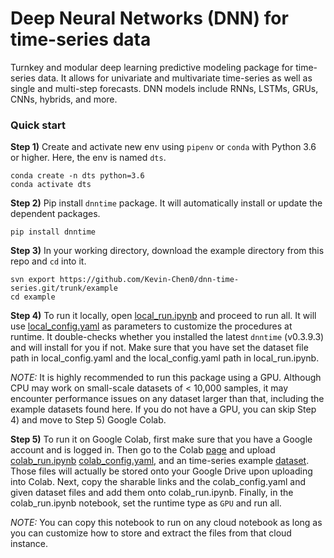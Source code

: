 # Deep Neural Networks (DNN) for time-series data
Turnkey and modular deep learning predictive modeling package for time-series data. It allows for univariate and multivariate time-series as well as single and multi-step forecasts. DNN models include RNNs, LSTMs, GRUs, CNNs, hybrids, and more.



### Quick start

**Step 1)** Create and activate new env using `pipenv` or `conda` with Python 3.6 or higher. Here, the env is named `dts`.

```
conda create -n dts python=3.6
conda activate dts
```

**Step 2)** Pip install `dnntime` package. It will automatically install or update the dependent packages.

```pip install dnntime```

**Step 3)** In your working directory, download the example directory from this repo and `cd` into it.

```
svn export https://github.com/Kevin-Chen0/dnn-time-series.git/trunk/example
cd example
```

**Step 4)** To run it locally, open [local_run.ipynb](https://github.com/Kevin-Chen0/dnn-time-series/blob/master/example/local_run.ipynb) and proceed to run all. It will use [local_config.yaml](https://github.com/Kevin-Chen0/dnn-time-series/blob/master/example/local_config.yaml) as parameters to customize the procedures at runtime. It double-checks whether you installed the latest `dnntime` (v0.3.9.3) and will install for you if not. Make sure that you have set the dataset file path in local_config.yaml and the local_config.yaml path in local_run.ipynb.

*NOTE:* It is highly recommended to run this package using a GPU. Although CPU may work on small-scale datasets of < 10,000 samples, it may encounter performance issues on any dataset larger than that, including the example datasets found here. If you do not have a GPU, you can skip Step 4) and move to Step 5) Google Colab.

**Step 5)** To run it on Google Colab, first make sure that you have a Google account and is logged in. Then go to the Colab [page](https://colab.research.google.com/notebooks/intro.ipynb) and upload [colab_run.ipynb](https://github.com/Kevin-Chen0/dnn-time-series/blob/master/example/colab_run.ipynb) [colab_config.yaml](https://github.com/Kevin-Chen0/dnn-time-series/blob/master/example/colab_config.yaml), and an time-series example [dataset](https://github.com/Kevin-Chen0/dnn-time-series/tree/master/example/datasets). Those files will actually be stored onto your Google Drive upon uploading into Colab. Next, copy the sharable links and the colab_config.yaml and given dataset files and add them onto colab_run.ipynb. Finally, in the colab_run.ipynb notebook, set the runtime type as `GPU` and run all.

*NOTE:* You can copy this notebook to run on any cloud notebook as long as you can customize how to store and extract the files from that cloud instance. 
